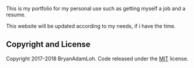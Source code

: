 This is my portfolio for my personal use such as getting myself a job and a resume.

This website will be updated according to my needs, if i have the time.

## Copyright and License

Copyright 2017-2018 BryanAdamLoh. Code released under the [MIT](https://github.com/BlackrockDigital/startbootstrap-stylish-portfolio/blob/gh-pages/LICENSE) license.